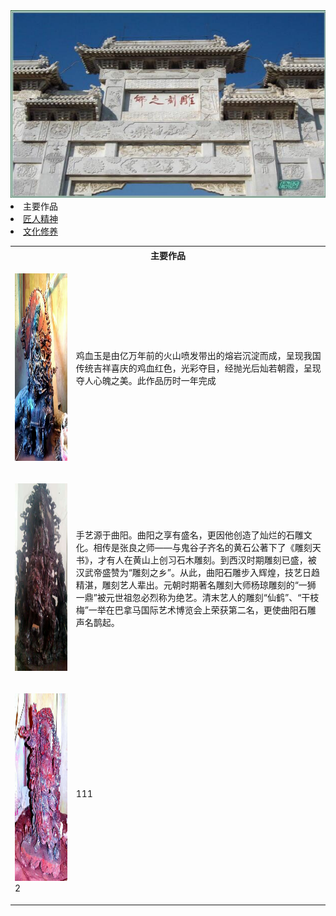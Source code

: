 <html>
<head>
<meta charset="utf-8"/>
         
	      	
<img src="https://github.com/liruida/cangku1/blob/master/5.jpg?raw=true" width="1400px" height="300px">
<li>主要作品</li>
<li><a href="#">匠人精神</a></li>
<li><a href="#">文化修养</a></li>
<table>
<tr>
<th colspan="2">主要作品</th>
</tr>
<tr>
<td><p> <img src="https://github.com/liruida/cangku1/blob/master/3.jpg?raw=true" width="600" height="300" /></p>
</td>
<td>鸡血玉是由亿万年前的火山喷发带出的熔岩沉淀而成，呈现我国传统吉祥喜庆的鸡血红色，光彩夺目，经抛光后灿若朝霞，呈现夺人心魄之美。此作品历时一年完成</td>
</tr>

<tr>
<td><p> <img src="https://github.com/liruida/cangku1/blob/master/1.jpg?raw=true" width="600" height="300" /></p>
</td>
<td>手艺源于曲阳。曲阳之享有盛名，更因他创造了灿烂的石雕文化。相传是张良之师——与鬼谷子齐名的黄石公著下了《雕刻天书》，才有人在黄山上创习石木雕刻。到西汉时期雕刻已盛，被汉武帝盛赞为“雕刻之乡”。从此，曲阳石雕步入辉煌，技艺日趋精湛，雕刻艺人辈出。元朝时期著名雕刻大师杨琼雕刻的“一狮一鼎”被元世祖忽必烈称为绝艺。清末艺人的雕刻“仙鹤”、“干枝梅”一举在巴拿马国际艺术博览会上荣获第二名，更使曲阳石雕声名鹊起。</td>
</tr>
<tr>
<td><p> <img src="https://github.com/liruida/cangku1/blob/master/4.jpg?raw=true" width="600" height="300" />2</p>
</td>
<td>111</td>
</tr>

					
      
      
  </body>
</html>
